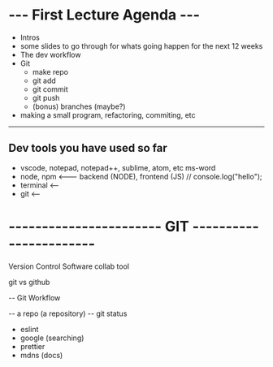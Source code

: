 # --- First Lecture Agenda ---

- Intros 
- some slides to go through for whats going happen for the next 12 weeks
- The dev workflow 
- Git 
  - make repo
  - git add 
  - git commit
  - git push
  - (bonus) branches (maybe?)
- making a small program, refactoring, commiting, etc

----------------------

## Dev tools you have used so far 

- vscode, notepad, notepad++, sublime, atom, etc
ms-word
- node, npm <--- backend (NODE), frontend (JS)
// console.log("hello");
- terminal <--
- git  <--
# ----------------------- GIT -----------------------
Version Control Software
collab tool 

git vs github

-- Git Workflow

-- a repo (a repository)
-- git status














- eslint
- google (searching)
- prettier
- mdns (docs)



